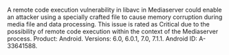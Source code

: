 A remote code execution vulnerability in libavc in Mediaserver could enable an attacker using a specially crafted file to cause memory corruption during media file and data processing. This issue is rated as Critical due to the possibility of remote code execution within the context of the Mediaserver process. Product: Android. Versions: 6.0, 6.0.1, 7.0, 7.1.1. Android ID: A-33641588.